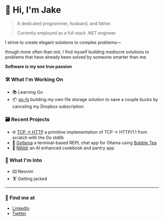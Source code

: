 # 👋 Hi, I'm Jake

> A dedicated programmer, husband, and father.
>
> Currently employed as a full stack .NET engineer

I strive to create elegant solutions to complex problems—

though more often than not, I find myself building mediocre solutions to problems that have already been solved by someone smarter than me.

**Software is my one true passion**

### 🛠️ What I'm Working On
- 📚 Learning Go
- 📦 [go-fs](https://github.com/portbound/go-fs) building my own file storage solution to save a couple bucks by canceling my Dropbox subscription
  
### 🗃️ Recent Projects
- 🌐 [TCP -> HTTP](https://github.com/portbound/tcp-to-http) a primitive implementation of TCP -> HTTP/1.1 from scratch with the Go stdlib
- 🦙 [Gollama](https://github.com/portbound/go-llama) a terminal-based REPL chat app for Ollama using [Bubble Tea](https://github.com/charmbracelet/bubbletea)
- 🥘 [Nibblr](https://github.com/portbound/nibblrv2) an AI enhanced cookbook and pantry app

### 💭 What I'm Into
- ⌨️ Neovim
- 🏋️ Getting jacked

--- 

### 🌱 Find me at

- [LinkedIn](https://www.linkedin.com/in/jake-levy)
- [Twitter](https://x.com/port_bound)
